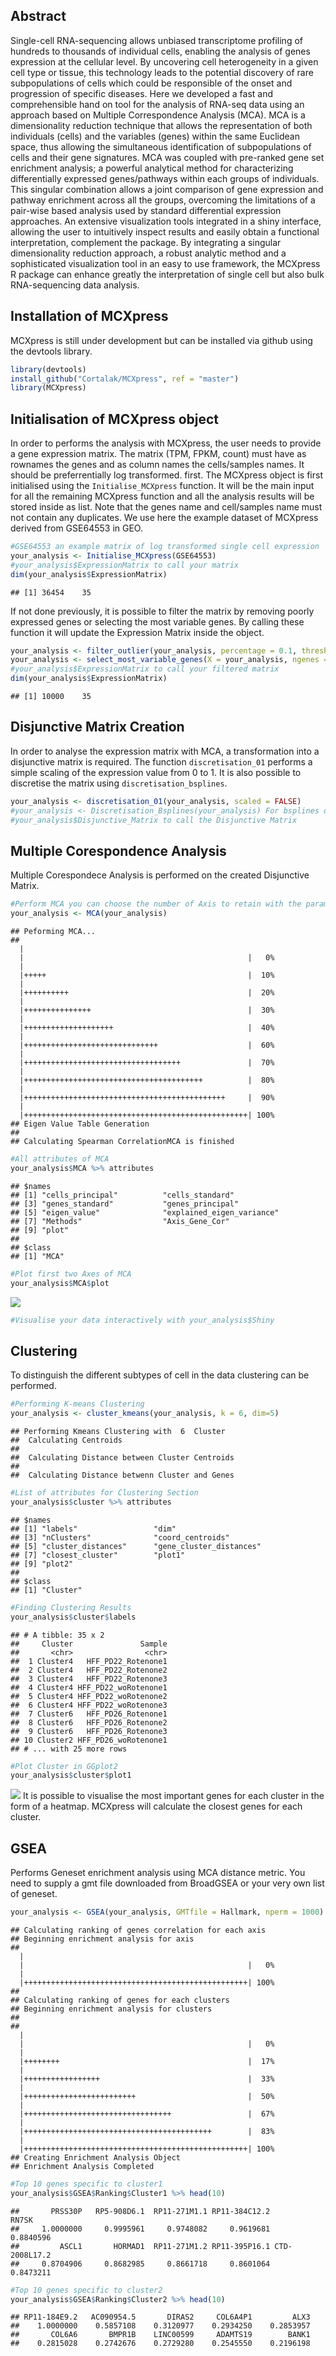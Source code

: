 Abstract
--------

Single-cell RNA-sequencing allows unbiased transcriptome profiling of hundreds to thousands of individual cells, enabling the analysis of genes expression at the cellular level. By uncovering cell heterogeneity in a given cell type or tissue, this technology leads to the potential discovery of rare subpopulations of cells which could be responsible of the onset and progression of specific diseases. Here we developed a fast and comprehensible hand on tool for the analysis of RNA-seq data using an approach based on Multiple Correspondence Analysis (MCA). MCA is a dimensionality reduction technique that allows the representation of both individuals (cells) and the variables (genes) within the same Euclidean space, thus allowing the simultaneous identification of subpopulations of cells and their gene signatures. MCA was coupled with pre-ranked gene set enrichment analysis; a powerful analytical method for characterizing differentially expressed genes/pathways within each groups of individuals. This singular combination allows a joint comparison of gene expression and pathway enrichment across all the groups, overcoming the limitations of a pair-wise based analysis used by standard differential expression approaches. An extensive visualization tools integrated in a shiny interface, allowing the user to intuitively inspect results and easily obtain a functional interpretation, complement the package. By integrating a singular dimensionality reduction approach, a robust analytic method and a sophisticated visualization tool in an easy to use framework, the MCXpress R package can enhance greatly the interpretation of single cell but also bulk RNA-sequencing data analysis.

Installation of MCXpress
------------------------

MCXpress is still under development but can be installed via github using the devtools library.

``` r
library(devtools)
install_github("Cortalak/MCXpress", ref = "master")
library(MCXpress)
```

Initialisation of MCXpress object
---------------------------------

In order to performs the analysis with MCXpress, the user needs to provide a gene expression matrix. The matrix (TPM, FPKM, count) must have as rownames the genes and as column names the cells/samples names. It should be preferrentially log transformed. first. The MCXpress object is first initialised using the `Initialise_MCXpress` function. It will be the main input for all the remaining MCXpress function and all the analysis results will be stored inside as list. Note that the genes name and cell/samples name must not contain any duplicates. We use here the example dataset of MCXpress derived from GSE64553 in GEO.

``` r
#GSE64553 an example matrix of log transformed single cell expression 
your_analysis <- Initialise_MCXpress(GSE64553)
#your_analysis$ExpressionMatrix to call your matrix
dim(your_analysis$ExpressionMatrix)
```

    ## [1] 36454    35

If not done previously, it is possible to filter the matrix by removing poorly expressed genes or selecting the most variable genes. By calling these function it will update the Expression Matrix inside the object.

``` r
your_analysis <- filter_outlier(your_analysis, percentage = 0.1, threshold = 3)
your_analysis <- select_most_variable_genes(X = your_analysis, ngenes = 10000)
#your_analysis$ExpressionMatrix to call your filtered matrix
dim(your_analysis$ExpressionMatrix)
```

    ## [1] 10000    35

Disjunctive Matrix Creation
---------------------------

In order to analyse the expression matrix with MCA, a transformation into a disjunctive matrix is required. The function `discretisation_01` performs a simple scaling of the expression value from 0 to 1. It is also possible to discretise the matrix using `discretisation_bsplines`.

``` r
your_analysis <- discretisation_01(your_analysis, scaled = FALSE)
#your_analysis <- Discretisation_Bsplines(your_analysis) For bsplines discretisation method
#your_analysis$Disjunctive_Matrix to call the Disjunctive Matrix
```

Multiple Corespondence Analysis
-------------------------------

Multiple Corespondece Analysis is performed on the created Disjunctive Matrix.

``` r
#Perform MCA you can choose the number of Axis to retain with the parameter Dim
your_analysis <- MCA(your_analysis)
```

    ## Peforming MCA...
    ## 
      |                                                        
      |                                                  |   0%
      |                                                        
      |+++++                                             |  10%
      |                                                        
      |++++++++++                                        |  20%
      |                                                        
      |+++++++++++++++                                   |  30%
      |                                                        
      |++++++++++++++++++++                              |  40%
      |                                                        
      |++++++++++++++++++++++++++++++                    |  60%
      |                                                        
      |+++++++++++++++++++++++++++++++++++               |  70%
      |                                                        
      |++++++++++++++++++++++++++++++++++++++++          |  80%
      |                                                        
      |+++++++++++++++++++++++++++++++++++++++++++++     |  90%
      |                                                        
      |++++++++++++++++++++++++++++++++++++++++++++++++++| 100%
    ## Eigen Value Table Generation 
    ##  
    ## Calculating Spearman CorrelationMCA is finished

``` r
#All attributes of MCA
your_analysis$MCA %>% attributes
```

    ## $names
    ## [1] "cells_principal"          "cells_standard"          
    ## [3] "genes_standard"           "genes_principal"         
    ## [5] "eigen_value"              "explained_eigen_variance"
    ## [7] "Methods"                  "Axis_Gene_Cor"           
    ## [9] "plot"                    
    ## 
    ## $class
    ## [1] "MCA"

``` r
#Plot first two Axes of MCA
your_analysis$MCA$plot
```

![](..\README_files/figure-markdown_github/unnamed-chunk-6-1.png)

``` r
#Visualise your data interactively with your_analysis$Shiny
```

Clustering
----------

To distinguish the different subtypes of cell in the data clustering can be performed.

``` r
#Performing K-means Clustering
your_analysis <- cluster_kmeans(your_analysis, k = 6, dim=5)
```

    ## Performing Kmeans Clustering with  6  Cluster
    ##  Calculating Centroids 
    ## 
    ##  Calculating Distance between Cluster Centroids 
    ## 
    ##  Calculating Distance betwenn Cluster and Genes

``` r
#List of attributes for Clustering Section
your_analysis$cluster %>% attributes
```

    ## $names
    ## [1] "labels"                 "dim"                   
    ## [3] "nClusters"              "coord_centroids"       
    ## [5] "cluster_distances"      "gene_cluster_distances"
    ## [7] "closest_cluster"        "plot1"                 
    ## [9] "plot2"                 
    ## 
    ## $class
    ## [1] "Cluster"

``` r
#Finding Clustering Results
your_analysis$cluster$labels
```

    ## # A tibble: 35 x 2
    ##     Cluster               Sample
    ##       <chr>                <chr>
    ##  1 Cluster4   HFF_PD22_Rotenone1
    ##  2 Cluster4   HFF_PD22_Rotenone2
    ##  3 Cluster4   HFF_PD22_Rotenone3
    ##  4 Cluster4 HFF_PD22_woRotenone1
    ##  5 Cluster4 HFF_PD22_woRotenone2
    ##  6 Cluster4 HFF_PD22_woRotenone3
    ##  7 Cluster6   HFF_PD26_Rotenone1
    ##  8 Cluster6   HFF_PD26_Rotenone2
    ##  9 Cluster6   HFF_PD26_Rotenone3
    ## 10 Cluster2 HFF_PD26_woRotenone1
    ## # ... with 25 more rows

``` r
#Plot Cluster in GGplot2
your_analysis$cluster$plot1
```

![](..\README_files/figure-markdown_github/unnamed-chunk-7-1.png) It is possible to visualise the most important genes for each cluster in the form of a heatmap. MCXpress will calculate the closest genes for each cluster.

GSEA
----

Performs Geneset enrichment analysis using MCA distance metric. You need to supply a gmt file downloaded from BroadGSEA or your very own list of geneset.

``` r
your_analysis <- GSEA(your_analysis, GMTfile = Hallmark, nperm = 1000)
```

    ## Calculating ranking of genes correlation for each axis 
    ## Beginning enrichment analysis for axis 
    ## 
      |                                                        
      |                                                  |   0%
      |                                                        
      |++++++++++++++++++++++++++++++++++++++++++++++++++| 100%
    ## 
    ## Calculating ranking of genes for each clusters 
    ## Beginning enrichment analysis for clusters
    ## 
    ## 
      |                                                        
      |                                                  |   0%
      |                                                        
      |++++++++                                          |  17%
      |                                                        
      |+++++++++++++++++                                 |  33%
      |                                                        
      |+++++++++++++++++++++++++                         |  50%
      |                                                        
      |+++++++++++++++++++++++++++++++++                 |  67%
      |                                                        
      |++++++++++++++++++++++++++++++++++++++++++        |  83%
      |                                                        
      |++++++++++++++++++++++++++++++++++++++++++++++++++| 100%
    ## Creating Enrichment Analysis Object
    ## Enrichment Analysis Completed

``` r
#Top 10 genes specific to cluster1
your_analysis$GSEA$Ranking$Cluster1 %>% head(10)
```

    ##       PRSS30P   RP5-908D6.1  RP11-271M1.1 RP11-384C12.2         RN7SK 
    ##     1.0000000     0.9995961     0.9748082     0.9619681     0.8840596 
    ##         ASCL1       HORMAD1  RP11-271M1.2 RP11-395P16.1 CTD-2008L17.2 
    ##     0.8704906     0.8682985     0.8661718     0.8601064     0.8473211

``` r
#Top 10 genes specific to cluster2
your_analysis$GSEA$Ranking$Cluster2 %>% head(10)
```

    ## RP11-184E9.2   AC090954.5       DIRAS2     COL6A4P1         ALX3 
    ##    1.0000000    0.5857108    0.3120977    0.2934250    0.2853957 
    ##       COL6A6       BMPR1B    LINC00599     ADAMTS19        BANK1 
    ##    0.2815028    0.2742676    0.2729280    0.2545550    0.2196198
